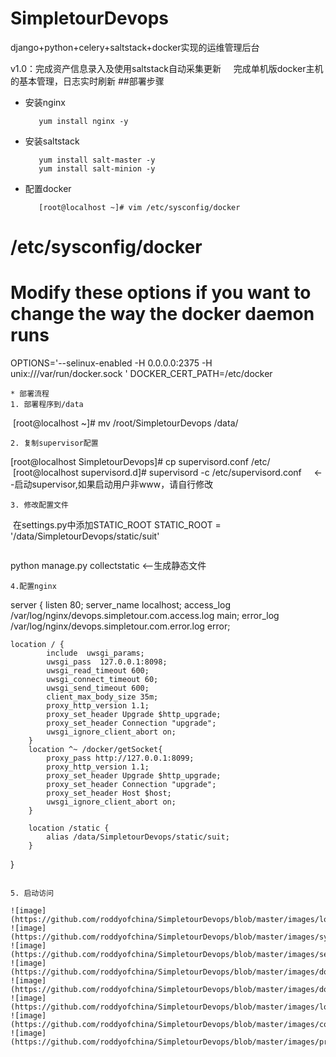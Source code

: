 # SimpletourDevops
django+python+celery+saltstack+docker实现的运维管理后台

v1.0：完成资产信息录入及使用saltstack自动采集更新
      完成单机版docker主机的基本管理，日志实时刷新
##部署步骤
* 安装nginx 
  ```
     yum install nginx -y
  ```
  
* 安装saltstack 
  ```
     yum install salt-master -y 
     yum install salt-minion -y
  ```
* 配置docker
  ```
     [root@localhost ~]# vim /etc/sysconfig/docker

# /etc/sysconfig/docker

# Modify these options if you want to change the way the docker daemon runs
OPTIONS='--selinux-enabled -H 0.0.0.0:2375 -H unix:///var/run/docker.sock '
DOCKER_CERT_PATH=/etc/docker
  ```
* 部署流程
1. 部署程序到/data

```
  [root@localhost ~]# mv /root/SimpletourDevops /data/
```
2. 复制supervisor配置
```
  [root@localhost SimpletourDevops]# cp supervisord.conf  /etc/
  [root@localhost supervisord.d]# supervisord -c /etc/supervisord.conf     <--启动supervisor,如果启动用户非www，请自行修改
```
3. 修改配置文件
```
  在settings.py中添加STATIC_ROOT
  STATIC_ROOT = '/data/SimpletourDevops/static/suit'
  
```

```
python manage.py collectstatic  <--生成静态文件
```
4.配置nginx
```
server {
    listen       80;
    server_name  localhost;
    access_log  /var/log/nginx/devops.simpletour.com.access.log  main;
    error_log  /var/log/nginx/devops.simpletour.com.error.log error;

    location / {            
            include  uwsgi_params;
            uwsgi_pass  127.0.0.1:8098;              
            uwsgi_read_timeout 600;
            uwsgi_connect_timeout 60;
            uwsgi_send_timeout 600;
            client_max_body_size 35m;
            proxy_http_version 1.1;
            proxy_set_header Upgrade $http_upgrade;
            proxy_set_header Connection "upgrade";
            uwsgi_ignore_client_abort on;
        }
        location ^~ /docker/getSocket{
            proxy_pass http://127.0.0.1:8099;
            proxy_http_version 1.1;
            proxy_set_header Upgrade $http_upgrade;
            proxy_set_header Connection "upgrade";
            proxy_set_header Host $host;    
            uwsgi_ignore_client_abort on;
        }

        location /static {
            alias /data/SimpletourDevops/static/suit;    
        }

}


```

5. 启动访问
      
![image](https://github.com/roddyofchina/SimpletourDevops/blob/master/images/login.png)
![image](https://github.com/roddyofchina/SimpletourDevops/blob/master/images/system_admin.png)
![image](https://github.com/roddyofchina/SimpletourDevops/blob/master/images/server.png)
![image](https://github.com/roddyofchina/SimpletourDevops/blob/master/images/docker.png)
![image](https://github.com/roddyofchina/SimpletourDevops/blob/master/images/docker_server.png)
![image](https://github.com/roddyofchina/SimpletourDevops/blob/master/images/log.png)
![image](https://github.com/roddyofchina/SimpletourDevops/blob/master/images/container_ssh.png)
![image](https://github.com/roddyofchina/SimpletourDevops/blob/master/images/protal.png)
     

